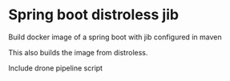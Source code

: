 # Spring boot distroless jib

Build docker image of a spring boot with jib configured in maven

This also builds the image from distroless.

Include drone pipeline script
